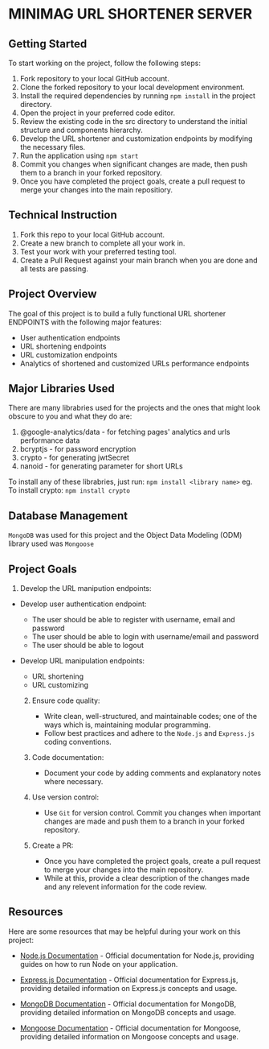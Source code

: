 # MINIMAG URL SHORTENER SERVER

## Getting Started

To start working on the project, follow the following steps:

1. Fork repository to your local GitHub account.
2. Clone the forked repository to your local development environment.
3. Install the required dependencies by running `npm install` in the project directory.
4. Open the project in your preferred code editor.
5. Review the existing code in the src directory to understand the initial structure and components hierarchy.
6. Develop the URL shortener and customization endpoints by modifying the necessary files.
7. Run the application using `npm start`
8. Commit you changes when significant changes are made, then push them to a branch in your forked repository.
9. Once you have completed the project goals, create a pull request to merge your changes into the main repositiory.

## Technical Instruction

1. Fork this repo to your local GitHub account.
2. Create a new branch to complete all your work in.
3. Test your work with your preferred testing tool.
4. Create a Pull Request against your main branch when you are done and all tests are passing.

## Project Overview

The goal of this project is to build a fully functional URL shortener ENDPOINTS with the following major features:

- User authentication endpoints
- URL shortening endpoints
- URL customization endpoints
- Analytics of shortened and customized URLs performance endpoints

## Major Libraries Used

There are many librabries used for the projects and the ones that might look obscure to you and what they do are:

1. @google-analytics/data - for fetching pages' analytics and urls performance data
2. bcryptjs - for password encryption
3. crypto - for generating jwtSecret
4. nanoid - for generating parameter for short URLs

To install any of these librabries, just run: `npm install <library name>` eg. To install crypto: `npm install crypto`

## Database Management

`MongoDB` was used for this project and the Object Data Modeling (ODM) library used was `Mongoose`

## Project Goals

1. Develop the URL manipution endpoints:

- Develop user authentication endpoint:
  - The user should be able to register with username, email and password
  - The user should be able to login with username/email and password
  - The user should be able to logout
- Develop URL manipulation endpoints:

  - URL shortening
  - URL customizing

  2. Ensure code quality:

     - Write clean, well-structured, and maintainable codes; one of the ways which is, maintaining modular programming.
     - Follow best practices and adhere to the `Node.js` and `Express.js` coding conventions.

  3. Code documentation:

     - Document your code by adding comments and explanatory notes where necessary.

  4. Use version control:

     - Use `Git` for version control. Commit you changes when important changes are made and push them to a branch in your forked repository.

  5. Create a PR:
     - Once you have completed the project goals, create a pull request to merge your changes into the main repository.
     - While at this, provide a clear description of the changes made and any relevent information for the code review.

## Resources

Here are some resources that may be helpful during your work on this project:

- [Node.js Documentation](https://nodejs.org/docs/latest/api/) - Official documentation for Node.js, providing guides on how to run Node on your application.

- [Express.js Documentation](https://expressjs.com/) - Official documentation for Express.js, providing detailed information on Express.js concepts and usage.

- [MongoDB Documentation](https://www.mongodb.com/docs/) - Official documentation for MongoDB, providing detailed information on MongoDB concepts and usage.

- [Mongoose Documentation](https://mongoosejs.com/docs/) - Official documentation for Mongoose, providing detailed information on Mongoose concepts and usage.

